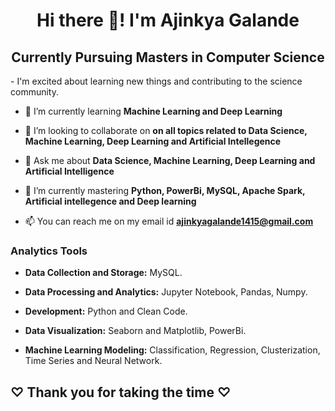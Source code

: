 <h1 align="center">Hi there 👋! I'm Ajinkya Galande </h1>
<h2 align="center"> Currently Pursuing Masters in Computer Science</h2>
- I'm excited about learning new things and contributing to the science community.

- 🌱 I’m currently learning **Machine Learning and Deep Learning**

- 👯 I’m looking to collaborate on **on all topics related to Data Science, Machine Learning, Deep Learning and Artificial Intellegence**

- 💬 Ask me about **Data Science, Machine Learning, Deep Learning and Artificial Intelligence**

- 🌱 I’m currently mastering **Python, PowerBi, MySQL, Apache Spark, Artificial intellegence and Deep learning**

- 📫 You can reach me on my email id **ajinkyagalande1415@gmail.com**

### Analytics Tools

* **Data Collection and Storage:** MySQL.

* **Data Processing and Analytics:** Jupyter Notebook, Pandas, Numpy.

* **Development:** Python and Clean Code.

* **Data Visualization:** Seaborn and Matplotlib, PowerBi.

* **Machine Learning Modeling:** Classification, Regression, Clusterization, Time Series and Neural Network.



**<h2>♡ Thank you for taking the time ♡**
